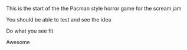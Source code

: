 This is the start of the the Pacman style horror game for the scream jam 

You should be able to test and see the idea

Do what you see fit

Awesome
